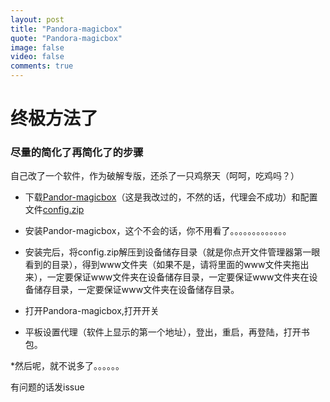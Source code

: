 ```yaml
---
layout: post
title: "Pandora-magicbox"
quote: "Pandora-magicbox"
image: false
video: false
comments: true
---
```



# 终极方法了

### 尽量的简化了再简化了的步骤

自己改了一个软件，作为破解专版，还杀了一只鸡祭天（呵呵，吃鸡吗？）

* 下载[Pandor-magicbox](https://raw.githubusercontent.com/Erblocker/Pandora-magicbox/master/end-method/server.apk)（这是我改过的，不然的话，代理会不成功）和配置文件[config.zip](https://raw.githubusercontent.com/Erblocker/Pandora-magicbox/master/end-method/config.zip)

* 安装Pandor-magicbox，这个不会的话，你不用看了。。。。。。。。。。。。。

* 安装完后，将config.zip解压到设备储存目录（就是你点开文件管理器第一眼看到的目录），得到www文件夹（如果不是，请将里面的www文件夹拖出来），一定要保证www文件夹在设备储存目录，一定要保证www文件夹在设备储存目录，一定要保证www文件夹在设备储存目录。

* 打开Pandora-magicbox,打开开关

* 平板设置代理（软件上显示的第一个地址），登出，重启，再登陆，打开书包。

*然后呢，就不说多了。。。。。。

有问题的话发issue
